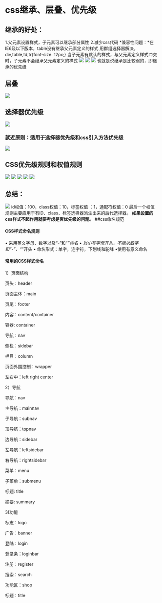 # css继承、层叠、优先级
## 继承的好处：
1.父元素设置样式，子元素可以继承部分属性
2.减少css代码
*兼容性问题：*在IE6及以下版本，table没有继承父元素定义的样式
用群组选择器解决。
div,table,td,tr{font-size: 12px;}
当子元素有默认的样式，与父元素定义样式冲突时，子元素不会继承父元素定义的样式
![](http://i.imgur.com/aErih04.png)
![](http://i.imgur.com/rtSpCBJ.png)
![](http://i.imgur.com/bA11iVx.png)
也就是说继承是比较弱的，即继承的优先级
## 层叠
![](http://i.imgur.com/XG5DNlp.png)
## 选择器优先级
![](http://i.imgur.com/jLQ7tGa.png)
### 就近原则：适用于选择器优先级和css引入方法优先级
![](http://i.imgur.com/YuI4ZSY.png)
## CSS优先级规则和权值规则
![](http://i.imgur.com/8E1UBgb.png)
![](http://i.imgur.com/Awc9ZM7.png)
![](http://i.imgur.com/WyRhnd8.png)
![](http://i.imgur.com/C4ve5Jf.png)
![](http://i.imgur.com/IG9USdh.png)
## 总结：
![](http://i.imgur.com/6NTBIAA.png)
id权值：100，class权值：10，标签权值 ：1，通配符权值：0
最后一个权值规则主要应用于有ID、class、标签选择器派生出来的后代选择器。
**如果设置的css样式不起作用就要考虑是否优先级的问题。**
##css命名规范
#### CSS样式命名规则
• 采用英文字母、数字以及“-”和“_”命名
• 以小写字母开头，不能以数字和“-”、“_”开头
• 命名形式：单字，连字符，下划线和驼峰
•使用有意义命名
#### 常用的CSS样式命名
1）页面结构

页头：header

页面主体：main

页尾：footer

内容：content/container

容器: container

导航：nav

侧栏：sidebar

栏目：column

页面外围控制：wrapper

左右中：left right center


2）导航

导航：nav

主导航：mainnav

子导航：subnav

顶导航：topnav

边导航：sidebar

左导航：leftsidebar

右导航：rightsidebar

菜单：menu

子菜单：submenu

标题: title

摘要: summary

3)功能

标志：logo

广告：banner

登陆：login

登录条：loginbar

注册：register

搜索：search

功能区：shop

标题：title